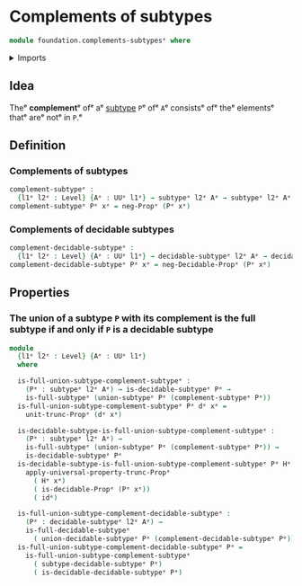 # Complements of subtypes

```agda
module foundation.complements-subtypesᵉ where
```

<details><summary>Imports</summary>

```agda
open import foundation.decidable-propositionsᵉ
open import foundation.decidable-subtypesᵉ
open import foundation.full-subtypesᵉ
open import foundation.negationᵉ
open import foundation.propositional-truncationsᵉ
open import foundation.unions-subtypesᵉ
open import foundation.universe-levelsᵉ

open import foundation-core.function-typesᵉ
open import foundation-core.subtypesᵉ
```

</details>

## Idea

Theᵉ **complement**ᵉ ofᵉ aᵉ [subtype](foundation-core.subtypes.mdᵉ) `P`ᵉ ofᵉ `A`ᵉ
consistsᵉ ofᵉ theᵉ elementsᵉ thatᵉ areᵉ notᵉ in `P`.ᵉ

## Definition

### Complements of subtypes

```agda
complement-subtypeᵉ :
  {l1ᵉ l2ᵉ : Level} {Aᵉ : UUᵉ l1ᵉ} → subtypeᵉ l2ᵉ Aᵉ → subtypeᵉ l2ᵉ Aᵉ
complement-subtypeᵉ Pᵉ xᵉ = neg-Propᵉ (Pᵉ xᵉ)
```

### Complements of decidable subtypes

```agda
complement-decidable-subtypeᵉ :
  {l1ᵉ l2ᵉ : Level} {Aᵉ : UUᵉ l1ᵉ} → decidable-subtypeᵉ l2ᵉ Aᵉ → decidable-subtypeᵉ l2ᵉ Aᵉ
complement-decidable-subtypeᵉ Pᵉ xᵉ = neg-Decidable-Propᵉ (Pᵉ xᵉ)
```

## Properties

### The union of a subtype `P` with its complement is the full subtype if and only if `P` is a decidable subtype

```agda
module _
  {l1ᵉ l2ᵉ : Level} {Aᵉ : UUᵉ l1ᵉ}
  where

  is-full-union-subtype-complement-subtypeᵉ :
    (Pᵉ : subtypeᵉ l2ᵉ Aᵉ) → is-decidable-subtypeᵉ Pᵉ →
    is-full-subtypeᵉ (union-subtypeᵉ Pᵉ (complement-subtypeᵉ Pᵉ))
  is-full-union-subtype-complement-subtypeᵉ Pᵉ dᵉ xᵉ =
    unit-trunc-Propᵉ (dᵉ xᵉ)

  is-decidable-subtype-is-full-union-subtype-complement-subtypeᵉ :
    (Pᵉ : subtypeᵉ l2ᵉ Aᵉ) →
    is-full-subtypeᵉ (union-subtypeᵉ Pᵉ (complement-subtypeᵉ Pᵉ)) →
    is-decidable-subtypeᵉ Pᵉ
  is-decidable-subtype-is-full-union-subtype-complement-subtypeᵉ Pᵉ Hᵉ xᵉ =
    apply-universal-property-trunc-Propᵉ
      ( Hᵉ xᵉ)
      ( is-decidable-Propᵉ (Pᵉ xᵉ))
      ( idᵉ)

  is-full-union-subtype-complement-decidable-subtypeᵉ :
    (Pᵉ : decidable-subtypeᵉ l2ᵉ Aᵉ) →
    is-full-decidable-subtypeᵉ
      ( union-decidable-subtypeᵉ Pᵉ (complement-decidable-subtypeᵉ Pᵉ))
  is-full-union-subtype-complement-decidable-subtypeᵉ Pᵉ =
    is-full-union-subtype-complement-subtypeᵉ
      ( subtype-decidable-subtypeᵉ Pᵉ)
      ( is-decidable-decidable-subtypeᵉ Pᵉ)
```